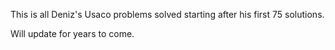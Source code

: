 This is all Deniz's Usaco problems solved starting after his first 75 solutions. 


Will update for years to come. 
